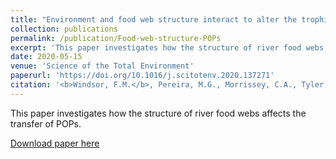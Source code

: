 ```yaml
---
title: "Environment and food web structure interact to alter the trophic magnification of persistent chemicals across river ecosystems"
collection: publications
permalink: /publication/Food-web-structure-POPs
excerpt: 'This paper investigates how the structure of river food webs affects the transfer of POPs.'
date: 2020-05-15
venue: 'Science of the Total Environment'
paperurl: 'https://doi.org/10.1016/j.scitotenv.2020.137271'
citation: '<b>Windsor, F.M.</b>, Pereira, M.G., Morrissey, C.A., Tyler, C.R. & Ormerod, S.J. (2020). &quot;Environment and food web structure interact to alter the trophic magnification of persistent chemicals across river ecosystems.&quot; <i>Science of the Total Environment</i>. 717, 137271.'
---
```

This paper investigates how the structure of river food webs affects the transfer of POPs.

[Download paper here](https://doi.org/10.1016/j.scitotenv.2020.137271)
